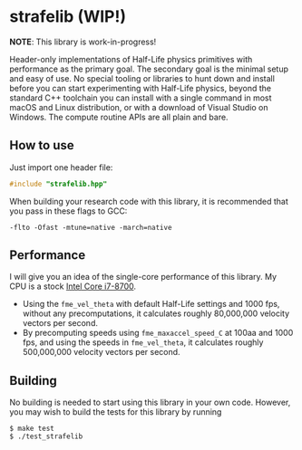 # strafelib (WIP!)

**NOTE**: This library is work-in-progress!

Header-only implementations of Half-Life physics primitives with performance as the primary goal. The secondary goal is the minimal setup and easy of use. No special tooling or libraries to hunt down and install before you can start experimenting with Half-Life physics, beyond the standard C++ toolchain you can install with a single command in most macOS and Linux distribution, or with a download of Visual Studio on Windows. The compute routine APIs are all plain and bare.

## How to use

Just import one header file:

```c++
#include "strafelib.hpp"
```

When building your research code with this library, it is recommended that you pass in these flags to GCC:

    -flto -Ofast -mtune=native -march=native

## Performance

I will give you an idea of the single-core performance of this library. My CPU is a stock [Intel Core i7-8700](https://ark.intel.com/content/www/us/en/ark/products/126686/intel-core-i7-8700-processor-12m-cache-up-to-4-60-ghz.html).

- Using the `fme_vel_theta` with default Half-Life settings and 1000 fps, without any precomputations, it calculates roughly 80,000,000 velocity vectors per second.
- By precomputing speeds using `fme_maxaccel_speed_C` at 100aa and 1000 fps, and using the speeds in `fme_vel_theta`, it calculates roughly 500,000,000 velocity vectors per second.

## Building

No building is needed to start using this library in your own code. However, you may wish to build the tests for this library by running

    $ make test
    $ ./test_strafelib

